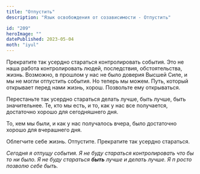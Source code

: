 ```yaml
---
title: "Отпустить"
description: "Язык освобождения от созависимости - Отпустить"

id: "209"
heroImage: ""
datePublished: 2023-05-04
moth: "iyul"
---
```


Прекратите так усердно стараться контролировать события. Это не наша работа
контролировать людей, последствия, обстоятельства, жизнь. Возможно, в прошлом
у нас не было доверия Высшей Силе, и мы не могли отпустить события. Но теперь
мы можем. Путь, который открывает перед нами жизнь, хорош. Позвольте ему
открываться.

Перестаньте так усердно стараться делать лучше, быть лучше, быть значительнее.
Те, кто мы есть, и то, как у нас все получается, достаточно хорошо для
сегодняшнего дня.

То, кем мы были, и как у нас получалось вчера, было достаточно хорошо для
вчерашнего дня.

Облегчите себе жизнь. Отпустите. Прекратите так усердно стараться.

_Сегодня_ _я_ _отпущу_ _события._ _Я_ _не_ _буду_ _стараться_ _контролировать_
_что_ _бы_ _то_ _ни_ _было._ _Я_ _не_ _буду_ _стараться_ **_быть_** _лучше_
_и_ _делать_ _лучше._ _Я_ _п_ _росто_ _позволю_ _себе_ _быть._
